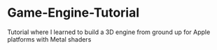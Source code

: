 # Game-Engine-Tutorial
Tutorial where I learned to build a 3D engine from ground up for Apple platforms with Metal shaders
